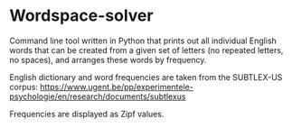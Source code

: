 # Wordspace-solver

Command line tool written in Python that prints out all individual English words that can be created from a given set of letters (no repeated letters, no spaces), and arranges these words by frequency.

English dictionary and word frequencies are taken from the SUBTLEX-US corpus: https://www.ugent.be/pp/experimentele-psychologie/en/research/documents/subtlexus

Frequencies are displayed as Zipf values.
